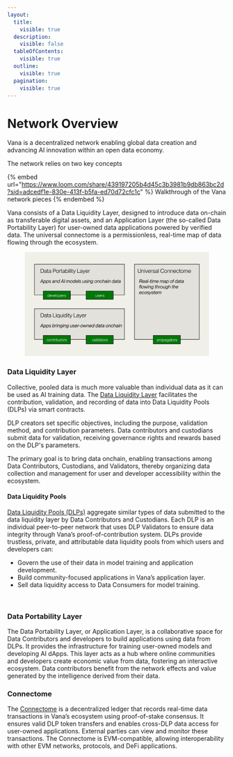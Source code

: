 ```yaml
---
layout:
  title:
    visible: true
  description:
    visible: false
  tableOfContents:
    visible: true
  outline:
    visible: true
  pagination:
    visible: true
---
```


# Network Overview

Vana is a decentralized network enabling global data creation and advancing AI innovation within an open data economy.

The network relies on two key concepts

{% embed url="https://www.loom.com/share/439197205b4d45c3b3981b9db863bc2d?sid=adcedf1e-830e-413f-b5fa-ed70d72cfc1c" %}
Walkthrough of the Vana network pieces
{% endembed %}

Vana consists of a Data Liquidity Layer, designed to introduce data on-chain as transferable digital assets, and an Application Layer (the so-called Data Portability Layer) for user-owned data applications powered by verified data. The universal connectome is a permissionless, real-time map of data flowing through the ecosystem.

<figure><img src="../.gitbook/assets/LogoVanaArchitectureDiagram.png" alt=""><figcaption></figcaption></figure>

### Data Liquidity Layer

Collective, pooled data is much more valuable than individual data as it can be used as AI training data. The [Data Liquidity Layer](../get-started/data-liquidity-layer/) facilitates the contribution, validation, and recording of data into Data Liquidity Pools (DLPs) via smart contracts.&#x20;

DLP creators set specific objectives, including the purpose, validation method, and contribution parameters. Data contributors and custodians submit data for validation, receiving governance rights and rewards based on the DLP's parameters.&#x20;

The primary goal is to bring data onchain, enabling transactions among Data Contributors, Custodians, and Validators, thereby organizing data collection and management for user and developer accessibility within the ecosystem.

#### Data Liquidity Pools

[Data Liquidity Pools (DLPs)](../get-started/data-liquidity-layer/create-a-data-liquidity-pool-dlp/) aggregate similar types of data submitted to the data liquidity layer by Data Contributors and Custodians. Each DLP is an individual peer-to-peer network that uses DLP Validators to ensure data integrity through Vana’s proof-of-contribution system. DLPs provide trustless, private, and attributable data liquidity pools from which users and developers can:

* Govern the use of their data in model training and application development.
* Build community-focused applications in Vana’s application layer.
* Sell data liquidity access to Data Consumers for model training.

<figure><img src="../.gitbook/assets/Vana Docs graphics - Data Liquidity pool - high-level data flow (1).jpg" alt=""><figcaption></figcaption></figure>

### Data Portability Layer

The Data Portability Layer, or Application Layer, is a collaborative space for Data Contributors and developers to build applications using data from DLPs. It provides the infrastructure for training user-owned models and developing AI dApps. This layer acts as a hub where online communities and developers create economic value from data, fostering an interactive ecosystem. Data contributors benefit from the network effects and value generated by the intelligence derived from their data.

### Connectome

The [Connectome](../get-started/connectome/) is a decentralized ledger that records real-time data transactions in Vana’s ecosystem using proof-of-stake consensus. It ensures valid DLP token transfers and enables cross-DLP data access for user-owned applications. External parties can view and monitor these transactions. The Connectome is EVM-compatible, allowing interoperability with other EVM networks, protocols, and DeFi applications.

